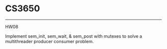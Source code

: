 CS3650
===================


____

HW08


Implement sem_init, sem_wait, & sem_post with mutexes to solve a multithreader producer
consumer problem.
